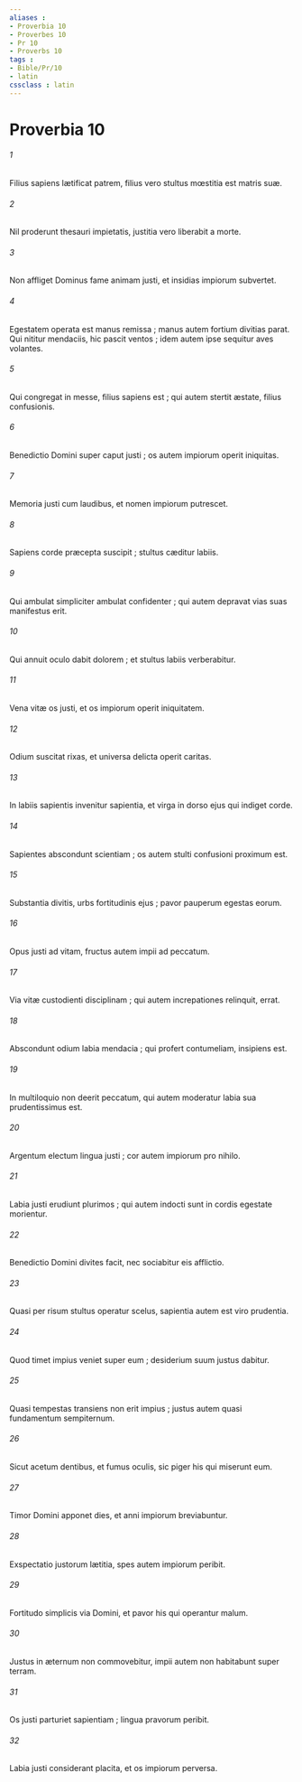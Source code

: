 ```yaml
---
aliases : 
- Proverbia 10
- Proverbes 10
- Pr 10
- Proverbs 10
tags : 
- Bible/Pr/10
- latin
cssclass : latin
---
```


# Proverbia 10

###### 1
Filius sapiens lætificat patrem, filius vero stultus mœstitia est matris suæ.
###### 2
Nil proderunt thesauri impietatis, justitia vero liberabit a morte.
###### 3
Non affliget Dominus fame animam justi, et insidias impiorum subvertet.
###### 4
Egestatem operata est manus remissa ; manus autem fortium divitias parat. Qui nititur mendaciis, hic pascit ventos ; idem autem ipse sequitur aves volantes.
###### 5
Qui congregat in messe, filius sapiens est ; qui autem stertit æstate, filius confusionis.
###### 6
Benedictio Domini super caput justi ; os autem impiorum operit iniquitas.
###### 7
Memoria justi cum laudibus, et nomen impiorum putrescet.
###### 8
Sapiens corde præcepta suscipit ; stultus cæditur labiis.
###### 9
Qui ambulat simpliciter ambulat confidenter ; qui autem depravat vias suas manifestus erit.
###### 10
Qui annuit oculo dabit dolorem ; et stultus labiis verberabitur.
###### 11
Vena vitæ os justi, et os impiorum operit iniquitatem.
###### 12
Odium suscitat rixas, et universa delicta operit caritas.
###### 13
In labiis sapientis invenitur sapientia, et virga in dorso ejus qui indiget corde.
###### 14
Sapientes abscondunt scientiam ; os autem stulti confusioni proximum est.
###### 15
Substantia divitis, urbs fortitudinis ejus ; pavor pauperum egestas eorum.
###### 16
Opus justi ad vitam, fructus autem impii ad peccatum.
###### 17
Via vitæ custodienti disciplinam ; qui autem increpationes relinquit, errat.
###### 18
Abscondunt odium labia mendacia ; qui profert contumeliam, insipiens est.
###### 19
In multiloquio non deerit peccatum, qui autem moderatur labia sua prudentissimus est.
###### 20
Argentum electum lingua justi ; cor autem impiorum pro nihilo.
###### 21
Labia justi erudiunt plurimos ; qui autem indocti sunt in cordis egestate morientur.
###### 22
Benedictio Domini divites facit, nec sociabitur eis afflictio.
###### 23
Quasi per risum stultus operatur scelus, sapientia autem est viro prudentia.
###### 24
Quod timet impius veniet super eum ; desiderium suum justus dabitur.
###### 25
Quasi tempestas transiens non erit impius ; justus autem quasi fundamentum sempiternum.
###### 26
Sicut acetum dentibus, et fumus oculis, sic piger his qui miserunt eum.
###### 27
Timor Domini apponet dies, et anni impiorum breviabuntur.
###### 28
Exspectatio justorum lætitia, spes autem impiorum peribit.
###### 29
Fortitudo simplicis via Domini, et pavor his qui operantur malum.
###### 30
Justus in æternum non commovebitur, impii autem non habitabunt super terram.
###### 31
Os justi parturiet sapientiam ; lingua pravorum peribit.
###### 32
Labia justi considerant placita, et os impiorum perversa.
